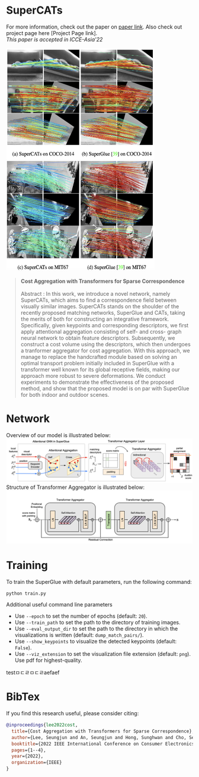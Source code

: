# SuperCATs
For more information, check out the paper on [paper link](https://ieeexplore.ieee.org/document/9954872). Also check out project page here [Project Page link].<br>
*This paper is accepted in ICCE-Asia'22*

<img src="fig/result1.png" height="300" width="400"> <img src="fig/result2.png" height="300" width="400">

>**Cost Aggregation with Transformers for Sparse Correspondence** <br><br>
>Abstract : In this work, we introduce a novel network, namely SuperCATs, which aims to find a correspondence field between visually similar images. SuperCATs stands on the shoulder of the recently proposed matching networks, SuperGlue and CATs, taking the merits of both for constructing an integrative framework. Specifically, given keypoints and corresponding descriptors, we first apply attentional aggregation consisting of self- and cross- graph neural network to obtain feature descriptors. Subsequently, we construct a cost volume using the descriptors, which then undergoes a tranformer aggregator for cost aggregation. With this approach, we manage to replace the handcrafted module based on solving an optimal transport problem initially included in SuperGlue with a transformer well known for its global receptive fields, making our approach more robust to severe deformations. We conduct experiments to demonstrate the effectiveness of the proposed method, and show that the proposed model is on par with SuperGlue for both indoor and outdoor scenes.


# Network
Overview of our model is illustrated below:
![overview](fig/overview.png)
Structure of Transformer Aggregator is illustrated below:
![aggregator](fig/aggregator.png)

# Training
To train the SuperGlue with default parameters, run the following command:
```
python train.py
```
Additional useful command line parameters

* Use `--epoch` to set the number of epochs (default: `20`).
* Use `--train_path` to set the path to the directory of training images.
* Use `--eval_output_dir` to set the path to the directory in which the visualizations is written (default: `dump_match_pairs/`).
* Use `--show_keypoints` to visualize the detected keypoints (default: `False`).
* Use `--viz_extension` to set the visualization file extension (default: `png`). Use pdf for highest-quality.

testㅁㄷㄹㅁㄷㄹaefaef

# BibTex
If you find this research useful, please consider citing:
```BibTex
@inproceedings{lee2022cost,
  title={Cost Aggregation with Transformers for Sparse Correspondence},
  author={Lee, Seungjun and An, Seungjun and Hong, Sunghwan and Cho, Seokju and Nam, Jisu and Hong, Susung and Kim, Seungryong},
  booktitle={2022 IEEE International Conference on Consumer Electronics-Asia (ICCE-Asia)},
  pages={1--4},
  year={2022},
  organization={IEEE}
}
```
